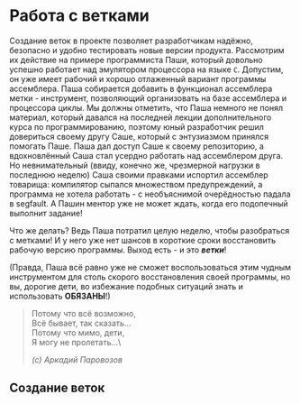 # **Работа с ветками** #

Создание веток в проекте позволяет разработчикам надёжно, безопасно и удобно тестировать новые версии продукта. Рассмотрим их действие на примере программиста Паши, который довольно успешно работает над эмулятором процессора на языке `С`. Допустим, он уже имеет рабочий и хорошо отлаженный вариант программы ассемблера. Паша собирается добавить в функционал ассемблера метки - инструмент, позволяющий организовать на базе ассемблера и процессора циклы. Мы должны отметить, что Паша немного не понял материал, который давался на последней лекции дополнительного курса по программированию, поэтому юный разработчик решил довериться своему другу Саше, который с энтузиазмом принялся помогать Паше. Паша дал доступ Саше к своему репозиторию, а вдохновлённый Саша стал усердно работать над ассемблером друга. Но невнимательный (ввиду, конечно же, чрезмерной нагрузки в последнюю неделю) Саша своими правками испортил ассемблер товарища: компилятор сыпался множеством предупреждений, а программа не хотела работать - с необъяснимой очерёдностью падала в segfault. А Пашин ментор уже не может ждать, когда его подопечный выполнит задание!

Что же делать? Ведь Паша потратил целую неделю, чтобы разобраться с метками! И у него уже нет шансов в короткие сроки восстановить рабочую версию программы. Выход есть - и это ***ветки***!

(Правда, Паша всё равно уже не сможет воспользоваться этим чудным инструментом для столь скорого восстановления своей программы, но вы, дорогие дети, во избежание подобных ситуаций знать и использовать **ОБЯЗАНЫ**!)

> Потому что всё возможно,\
> Всё бывает, так сказать...\
> Потому что мимо, дети,\
> Я могу не пролетать...\
>
> *(с) Аркадий Паровозов*

## **Создание веток** ##

